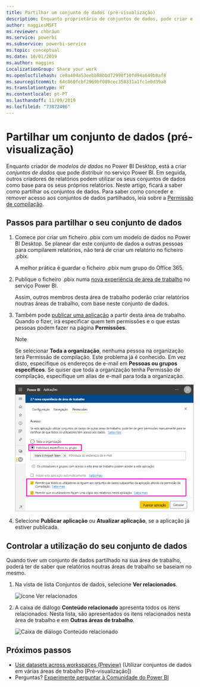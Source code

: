 ```yaml
---
title: Partilhar um conjunto de dados (pré-visualização)
description: Enquanto proprietário de conjuntos de dados, pode criar e partilhar os seus conjuntos de dados, para que outras pessoas possam utilizá-los. Saiba como os pode partilhar.
author: maggiesMSFT
ms.reviewer: chbraun
ms.service: powerbi
ms.subservice: powerbi-service
ms.topic: conceptual
ms.date: 10/01/2019
ms.author: maggies
LocalizationGroup: Share your work
ms.openlocfilehash: ce8a404a53eebb88bbd72998f10fd94a649b8af8
ms.sourcegitcommit: 64c860fcbf2969bf089cec358331a1fc1e0d39a8
ms.translationtype: HT
ms.contentlocale: pt-PT
ms.lasthandoff: 11/09/2019
ms.locfileid: "73872496"
---
```

# <a name="share-a-dataset-preview"></a>Partilhar um conjunto de dados (pré-visualização)

Enquanto criador de *modelos de dados* no Power BI Desktop, está a criar *conjuntos de dados* que pode distribuir no serviço Power BI. Em seguida, outros criadores de relatórios podem utilizar os seus conjuntos de dados como base para os seus próprios relatórios. Neste artigo, ficará a saber como partilhar os conjuntos de dados. Para saber como conceder e remover acesso aos conjuntos de dados partilhados, leia sobre a [Permissão de compilação](service-datasets-build-permissions.md).

## <a name="steps-to-sharing-your-dataset"></a>Passos para partilhar o seu conjunto de dados

1. Comece por criar um ficheiro .pbix com um modelo de dados no Power BI Desktop. Se planear dar este conjunto de dados a outras pessoas para compilarem relatórios, não terá de criar um relatório no ficheiro .pbix.

    A melhor prática é guardar o ficheiro .pbix num grupo do Office 365.

1. Publique o ficheiro .pbix numa [nova experiência de área de trabalho](service-create-the-new-workspaces.md) no serviço Power BI.
    
    Assim, outros membros desta área de trabalho poderão criar relatórios noutras áreas de trabalho, com base neste conjunto de dados.

1. Também pode [publicar uma aplicação](service-create-distribute-apps.md) a partir desta área de trabalho. Quando o fizer, irá especificar quem tem permissões e o que estas pessoas podem fazer na página **Permissões**.

    > [!NOTE]
    > Se selecionar **Toda a organização**, nenhuma pessoa na organização terá Permissão de compilação. Este problema já é conhecido. Em vez disto, especifique os endereços de e-mail em **Pessoas ou grupos específicos**.  Se quiser que toda a organização tenha Permissão de compilação, especifique um alias de e-mail para toda a organização.

    ![Definir as permissões da aplicação](media/service-datasets-build-permissions/power-bi-dataset-app-permission-new-look.png)

1. Selecione **Publicar aplicação** ou **Atualizar aplicação**, se a aplicação já estiver publicada.

## <a name="track-your-dataset-usage"></a>Controlar a utilização do seu conjunto de dados

Quando tiver um conjunto de dados partilhado na sua área de trabalho, poderá ter de saber que relatórios noutras áreas de trabalho se baseiam no mesmo.

1. Na vista de lista Conjuntos de dados, selecione **Ver relacionados**.

    ![ícone Ver relacionados](media/service-datasets-build-permissions/power-bi-dataset-view-related-to-dataset.png)

1. A caixa de diálogo **Conteúdo relacionado** apresenta todos os itens relacionados. Nesta lista, são apresentados os itens relacionados nesta área de trabalho e em **Outras áreas de trabalho**.
 
    ![Caixa de diálogo Conteúdo relacionado](media/service-datasets-build-permissions/power-bi-dataset-related-workspaces.png)

## <a name="next-steps"></a>Próximos passos

- [Use datasets across workspaces (Preview)](service-datasets-across-workspaces.md) (Utilizar conjuntos de dados em várias áreas de trabalho [Pré-visualização])
- Perguntas? [Experimente perguntar à Comunidade do Power BI](https://community.powerbi.com/)

